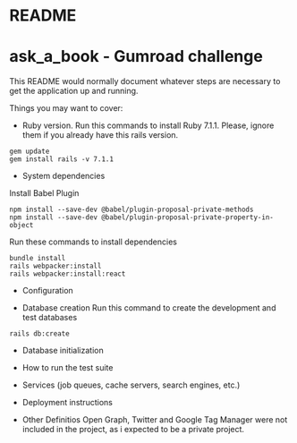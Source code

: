 # README
# ask_a_book - Gumroad challenge

This README would normally document whatever steps are necessary to get the
application up and running.

Things you may want to cover:

* Ruby version.
Run this commands to install Ruby 7.1.1. 
Please, ignore them if you already have this rails version.
```
gem update
gem install rails -v 7.1.1
```

* System dependencies

Install Babel Plugin
```
npm install --save-dev @babel/plugin-proposal-private-methods
npm install --save-dev @babel/plugin-proposal-private-property-in-object
```

Run these commands to install dependencies
```
bundle install
rails webpacker:install
rails webpacker:install:react
```

* Configuration

* Database creation
Run this command to create the development and test databases
```
rails db:create
```

* Database initialization

* How to run the test suite

* Services (job queues, cache servers, search engines, etc.)

* Deployment instructions

* Other Definitios
Open Graph, Twitter and Google Tag Manager were not included in the project, as i expected to be a private project. 


